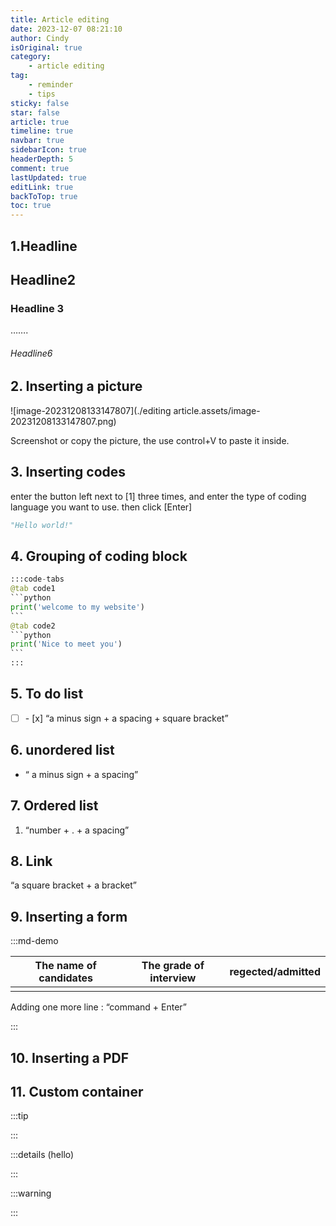 ```yaml
---
title: Article editing
date: 2023-12-07 08:21:10
author: Cindy
isOriginal: true
category: 
    - article editing
tag:
    - reminder
    - tips
sticky: false
star: false
article: true
timeline: true
navbar: true
sidebarIcon: true
headerDepth: 5
comment: true
lastUpdated: true
editLink: true
backToTop: true
toc: true
---
```


## 1.Headline

## Headline2

### Headline 3

…….

###### Headline6



## 2. Inserting a picture

![image-20231208133147807](./editing article.assets/image-20231208133147807.png)

Screenshot or copy the picture, the use control+V to paste it inside.



## 3. Inserting codes

enter the button left next to [1] three times, and enter the type of coding language you want to use. then click [Enter]

```python
"Hello world!"
```



## 4.  Grouping of coding block

````python
:::code-tabs
@tab code1
```python
print('welcome to my website')
```
@tab code2
```python
print('Nice to meet you')
``` 
:::
````



## 5. To do list

- [ ] \- [x]    “a minus sign + a spacing + square bracket”



## 6. unordered list

- “ a minus sign + a spacing”



## 7. Ordered list

1. “number + . + a spacing”



## 8. Link

[](https://www.vervevividness.com/)

“a square bracket + a bracket”



## 9. Inserting a form

:::md-demo

| The name of candidates | The grade of interview | regected/admitted |
| ---------------------- | ---------------------- | ----------------- |
|                        |                        |                   |

Adding one more line : “command + Enter” 

:::



## 10. Inserting a PDF

<PDF url="//theme-hope-assets.vuejs.press/files/sample.pdf" />



## 11. Custom container

:::tip

:::

:::details (hello)

:::

:::warning

:::



















